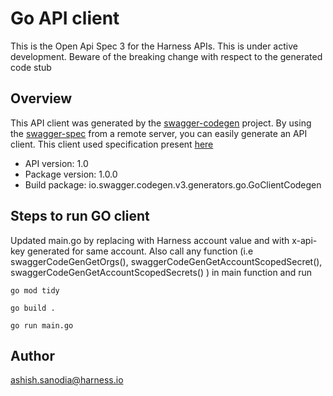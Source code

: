 # Go API client

This is the Open Api Spec 3 for the Harness APIs. This is under active development. Beware of the breaking change with respect to the generated code stub

## Overview
This API client was generated by the [swagger-codegen](https://github.com/swagger-api/swagger-codegen) project.  By using the [swagger-spec](https://github.com/swagger-api/swagger-spec) from a remote server, you can easily generate an API client. This client used specification present [here](https://github.com/harness/harness-openapi/blob/master/merged/spec-first.json)

- API version: 1.0
- Package version: 1.0.0
- Build package: io.swagger.codegen.v3.generators.go.GoClientCodegen

## Steps to run GO client
Updated main.go by replacing <account> with Harness account value and <x-api-key-value> with x-api-key generated for same account. Also call any function (i.e swaggerCodeGenGetOrgs(), swaggerCodeGenGetAccountScopedSecret(), swaggerCodeGenGetAccountScopedSecrets() ) in main function and run
```
go mod tidy
```
```
go build . 
```
```
go run main.go
```

## Author

ashish.sanodia@harness.io
